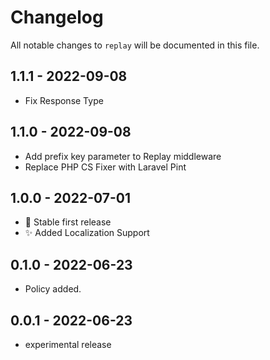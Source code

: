 # Changelog

All notable changes to `replay` will be documented in this file.

## 1.1.1 - 2022-09-08

- Fix Response Type

## 1.1.0 - 2022-09-08

- Add prefix key parameter to Replay middleware
- Replace PHP CS Fixer with Laravel Pint

## 1.0.0 - 2022-07-01

- 🥳 Stable first release
- ✨ Added Localization Support

## 0.1.0 - 2022-06-23

- Policy added.

## 0.0.1 - 2022-06-23

- experimental release
